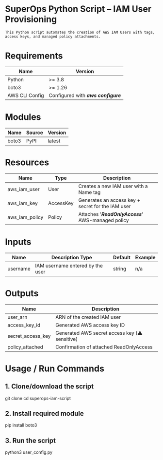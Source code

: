 # SuperOps Python Script – IAM User Provisioning

    This Python script automates the creation of AWS IAM Users with tags, access keys, and managed policy attachments.


# Requirements

|Name |	Version|
|------|--------|
|Python	|>= 3.8|
|boto3	|>= 1.26|
|AWS CLI Config|Configured with ***aws configure***|


# Modules
|Name	|Source|	Version|
|-------|-------|-------|
|boto3|	PyPI	|latest|



# Resources
|Name|	Type|	Description|
|-------|------|------|
|aws_iam_user|	User|	Creates a new IAM user with a Name tag|
|aws_iam_key|	AccessKey	|Generates an access key + secret for the IAM user|
|aws_iam_policy	|Policy|	Attaches '***ReadOnlyAccess***' AWS-managed policy|


# Inputs
|Name|	Description	Type|	Default	|Example|
|---------|------------|-------------|------|
|username	|IAM username entered by the user|	string|	n/a|	devops-test-user

# Outputs
| Name | Description |
|------|---------|
|user_arn |ARN of the created IAM user|
|access_key_id|	Generated AWS access key ID|
|secret_access_key|	Generated AWS secret access key (⚠️ sensitive)|
|policy_attached|	Confirmation of attached ReadOnlyAccess|



# Usage / Run Commands
## 1. Clone/download the script
git clone <your-repo-url>
cd superops-iam-script

## 2. Install required module
pip install boto3

## 3. Run the script
python3 user_config.py